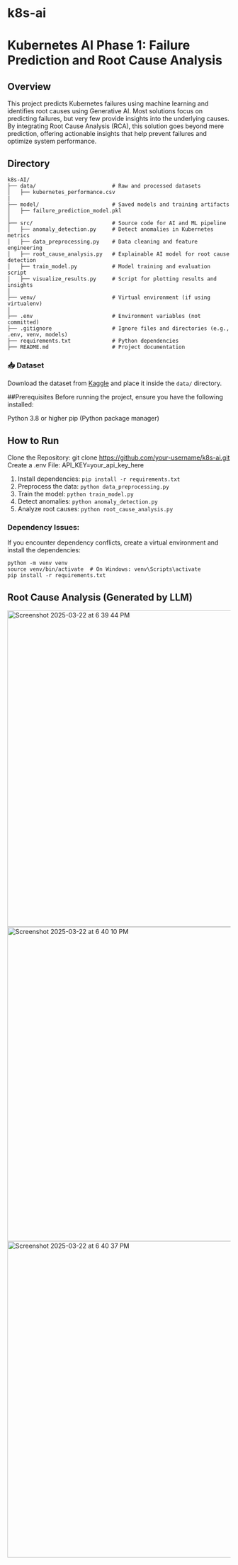 # k8s-ai

# Kubernetes AI Phase 1: Failure Prediction and Root Cause Analysis

## Overview
This project predicts Kubernetes failures using machine learning and identifies root causes using Generative AI.
Most solutions focus on predicting failures, but very few provide insights into the underlying causes. By integrating Root Cause Analysis (RCA), this solution goes beyond mere prediction, offering actionable insights that help prevent failures and optimize system performance.

## Directory

```
k8s-AI/
├── data/                        # Raw and processed datasets
│   ├── kubernetes_performance.csv
|
├── model/                       # Saved models and training artifacts
│   ├── failure_prediction_model.pkl
│
├── src/                         # Source code for AI and ML pipeline
│   ├── anomaly_detection.py     # Detect anomalies in Kubernetes metrics
│   ├── data_preprocessing.py    # Data cleaning and feature engineering
│   ├── root_cause_analysis.py   # Explainable AI model for root cause detection
│   ├── train_model.py           # Model training and evaluation script
│   ├── visualize_results.py     # Script for plotting results and insights
│
├── venv/                        # Virtual environment (if using virtualenv)
│
├── .env                         # Environment variables (not committed)
├── .gitignore                   # Ignore files and directories (e.g., .env, venv, models)
├── requirements.txt             # Python dependencies
├── README.md                    # Project documentation
```

### 📥 **Dataset**  
Download the dataset from [Kaggle](https://www.kaggle.com/datasets/nickkinyae/kubernetes-resource-and-performancemetricsallocation?select=kubernetes_performance_metrics_dataset.csv) and place it inside the `data/` directory.  

##Prerequisites
Before running the project, ensure you have the following installed:

Python 3.8 or higher
pip (Python package manager)

## How to Run

Clone the Repository: git clone https://github.com/your-username/k8s-ai.git
Create a .env File: API_KEY=your_api_key_here

1. Install dependencies: `pip install -r requirements.txt`
2. Preprocess the data: `python data_preprocessing.py`
3. Train the model: `python train_model.py`
4. Detect anomalies: `python anomaly_detection.py`
5. Analyze root causes: `python root_cause_analysis.py`

### Dependency Issues:

If you encounter dependency conflicts, create a virtual environment and install the dependencies:

```
python -m venv venv
source venv/bin/activate  # On Windows: venv\Scripts\activate
pip install -r requirements.txt
```

## Root Cause Analysis (Generated by LLM)

<img width="715" alt="Screenshot 2025-03-22 at 6 39 44 PM" src="https://github.com/user-attachments/assets/f9f4ba94-9e3b-4a5f-85b1-2d401f70aac0" />

<img width="710" alt="Screenshot 2025-03-22 at 6 40 10 PM" src="https://github.com/user-attachments/assets/6e5d5ed8-1f1a-40d8-83f8-6141cb2be73d" />

<img width="715" alt="Screenshot 2025-03-22 at 6 40 37 PM" src="https://github.com/user-attachments/assets/c5756e0f-ca21-4ad0-ae67-1727c4d405b4" />




